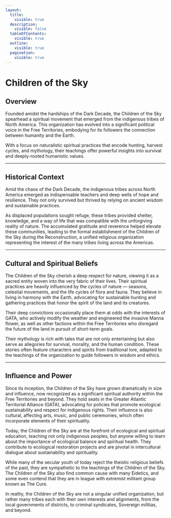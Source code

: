 ```yaml
---
layout:
  title:
    visible: true
  description:
    visible: false
  tableOfContents:
    visible: true
  outline:
    visible: true
  pagination:
    visible: true
---
```


# Children of the Sky

## Overview

Founded amidst the hardships of the Dark Decade, the Children of the Sky spearhead a spiritual movement that emerged from the indigenous tribes of North America. This organization has evolved into a significant political voice in the Free Territories, embodying for its followers the connection between humanity and the Earth.

With a focus on naturalistic spiritual practices that encode hunting, harvest cycles, and mythology, their teachings offer powerful insights into survival and deeply-rooted humanistic values.

***

## **Historical Context**

Amid the chaos of the Dark Decade, the indigenous tribes across North America emerged as indispensable teachers and deep wells of hope and resilience. They not only survived but thrived by relying on ancient wisdom and sustainable practices.

As displaced populations sought refuge, these tribes provided shelter, knowledge, and a way of life that was compatible with the unforgiving reality of nature. The accumulated gratitude and reverence helped elevate these communities, leading to the formal establishment of the Children of the Sky during the Reconstruction, a unified religious organization representing the interest of the many tribes living across the Americas.

***

## **Cultural and Spiritual Beliefs**

The Children of the Sky cherish a deep respect for nature, viewing it as a sacred entity woven into the very fabric of their lives. Their spiritual practices are heavily influenced by the cycles of nature — seasons, celestial movements, and the life cycles of flora and fauna. They believe in living in harmony with the Earth, advocating for sustainable hunting and gathering practices that honor the spirit of the land and its creatures.&#x20;

Their deep convictions occasionally place them at odds with the interests of GATA, who actively modify the weather and engineered the invasive Manna flower, as well as other factions within the Free Territories who disregard the future of the land in pursuit of short-term goals.

Their mythology is rich with tales that are not only entertaining but also serve as allegories for survival, morality, and the human condition. These stories often feature characters and spirits from traditional lore, adapted to the teachings of the organization to guide followers in wisdom and ethics.

***

## **Influence and Power**

Since its inception, the Children of the Sky have grown dramatically in size and influence, now recognized as a significant spiritual authority within the Free Territories and beyond. They hold seats in the Greater Atlantic Territorial Alliance (GATA), advocating for policies that promote ecological sustainability and respect for indigenous rights. Their influence is also cultural, affecting arts, music, and public ceremonies, which often incorporate elements of their spirituality.

Today, the Children of the Sky are at the forefront of ecological and spiritual education, teaching not only indigenous peoples, but anyone willing to learn about the importance of ecological balance and spiritual health. They contribute to ecological restoration projects and are pivotal in intercultural dialogue about sustainability and spirituality.

While many of the secular youth of today reject the theistic religious beliefs of the past, they are sympathetic to the teachings of the Children of the Sky. The Children of the Sky also find common cause with many Eidetics, and some even contend that they are in league with extremist militant group known as The Cure.

In reality, the Children of the Sky are not a singular unified organization, but rather many tribes each with their own interests and alignments, from the local governments of districts, to criminal syndicates, Sovereign militias, and beyond.
